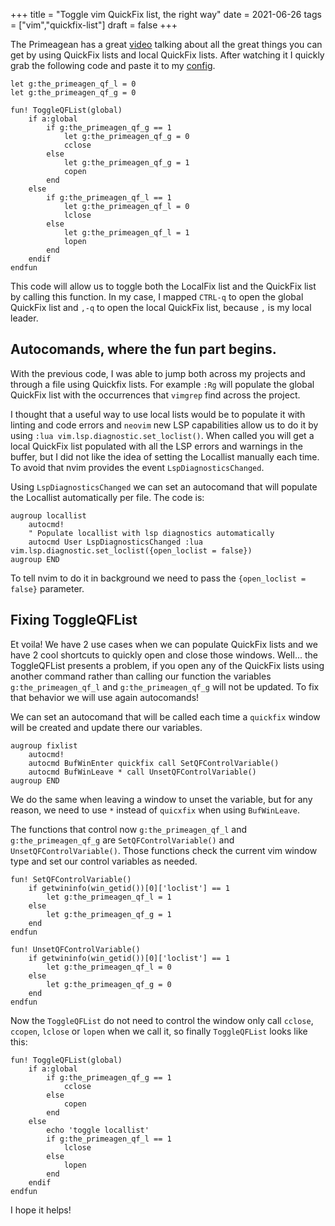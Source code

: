 +++
title = "Toggle vim QuickFix list, the right way"
date = 2021-06-26
tags = ["vim","quickfix-list"]
draft = false
+++

The Primeagean has a great [video](https://www.youtube.com/watch?v=IoyW8XYGqjM) talking about all the great 
things you can get by using QuickFix lists and local QuickFix lists. After watching it I quickly grab the following 
code and paste it to my [config](https://github.com/rafaelleru/dotfiles/tree/master/config/nvim).

```
let g:the_primeagen_qf_l = 0
let g:the_primeagen_qf_g = 0

fun! ToggleQFList(global)
    if a:global
        if g:the_primeagen_qf_g == 1
            let g:the_primeagen_qf_g = 0
            cclose
        else
            let g:the_primeagen_qf_g = 1
            copen
        end
    else
        if g:the_primeagen_qf_l == 1
            let g:the_primeagen_qf_l = 0
            lclose
        else
            let g:the_primeagen_qf_l = 1
            lopen
        end
    endif
endfun
```

This code will allow us to toggle both the LocalFix list and the QuickFix list by calling this function. In my
case, I mapped `CTRL-q` to open the global QuickFix list and `,-q` to open the local QuickFix list, because `,`
is my local leader.

## Autocomands, where the fun part begins.

With the previous code, I was able to jump both across my projects and through a file using Quickfix lists. For
example `:Rg` will populate the global QuickFix list with the occurrences that `vimgrep` find across the project.

I thought that a useful way to use local lists would be to populate it with linting and code errors and `neovim`
new LSP capabilities allow us to do it  by using `:lua vim.lsp.diagnostic.set_loclist()`. When called you will
get a local QuickFix list populated with all the LSP errors and warnings in the buffer, but I did not like the 
idea of setting the Locallist manually each time. To avoid that nvim provides the event `LspDiagnosticsChanged`.

Using `LspDiagnosticsChanged` we can set an autocomand that will populate the Locallist automatically per file.
The code is:

```
augroup locallist
    autocmd!
    " Populate locallist with lsp diagnostics automatically 
    autocmd User LspDiagnosticsChanged :lua vim.lsp.diagnostic.set_loclist({open_loclist = false})
augroup END
```

To tell nvim to do it in background we need to pass the `{open_loclist = false}`  parameter.

## Fixing ToggleQFList

Et voila! We have 2 use cases when we can populate QuickFix lists and we have 2 cool shortcuts to quickly open
and close those windows. Well...  the ToggleQFList presents a problem, if you open any of the QuickFix lists 
using another command rather than calling our function the variables `g:the_primeagen_qf_l` and `g:the_primeagen_qf_g`
will not be updated.  To fix that behavior we will use again autocomands!

We can set an autocomand that will be called each time a `quickfix` window will be created and update there our
variables. 

```
augroup fixlist
    autocmd!
    autocmd BufWinEnter quickfix call SetQFControlVariable()
    autocmd BufWinLeave * call UnsetQFControlVariable()
augroup END
```

We do the same when leaving a window to unset the variable, but for any reason, we need to use `*` instead of 
`quicxfix` when using `BufWinLeave`.

The functions that control now  `g:the_primeagen_qf_l` and `g:the_primeagen_qf_g` are `SetQFControlVariable()`
and `UnsetQFControlVariable()`. Those functions check the current vim window type and set our control variables
as needed.  

```
fun! SetQFControlVariable()
    if getwininfo(win_getid())[0]['loclist'] == 1
        let g:the_primeagen_qf_l = 1
    else
        let g:the_primeagen_qf_g = 1
    end
endfun

fun! UnsetQFControlVariable()
    if getwininfo(win_getid())[0]['loclist'] == 1
        let g:the_primeagen_qf_l = 0
    else
        let g:the_primeagen_qf_g = 0
    end
endfun
```

Now the `ToggleQFList` do not need to control the window only call `cclose`, `ccopen`, `lclose` or `lopen`
when we call it, so finally `ToggleQFList` looks like this:

```
fun! ToggleQFList(global)
    if a:global
        if g:the_primeagen_qf_g == 1
            cclose
        else
            copen
        end
    else
        echo 'toggle locallist'
        if g:the_primeagen_qf_l == 1
            lclose
        else
            lopen
        end
    endif
endfun
```

I hope it helps!
